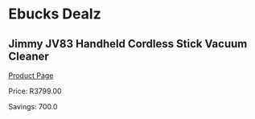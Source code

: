 
# Ebucks Dealz
## Jimmy JV83 Handheld Cordless Stick Vacuum Cleaner
[Product Page](https://www.ebucks.com/web/shop/productSelected.do?prodId=672425290&catId=1157555557)

Price: R3799.00

Savings: 700.0


	